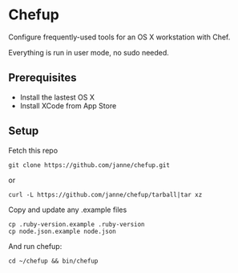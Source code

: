 Chefup
======

Configure frequently-used tools for an OS X workstation with Chef.

Everything is run in user mode, no sudo needed.

Prerequisites
-------------
* Install the lastest OS X
* Install XCode from App Store

Setup
-----

Fetch this repo

    git clone https://github.com/janne/chefup.git

or

    curl -L https://github.com/janne/chefup/tarball|tar xz

Copy and update any .example files

    cp .ruby-version.example .ruby-version
    cp node.json.example node.json

And run chefup:

    cd ~/chefup && bin/chefup
